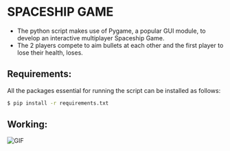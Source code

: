 # SPACESHIP GAME

- The python script makes use of Pygame, a popular GUI module, to develop an interactive multiplayer Spaceship Game.
- The 2 players compete to aim bullets at each other and the first player to lose their health, loses.

## Requirements:

All the packages essential for running the script can be installed as follows:

```sh
$ pip install -r requirements.txt
```

## Working:

![GIF](https://media.giphy.com/media/gRjmH1VPUBZrfYV0RH/giphy.gif)
